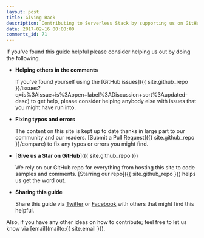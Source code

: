 ```yaml
---
layout: post
title: Giving Back
description: Contributing to Serverless Stack by supporting us on GitHub and helping keep the content up to date.
date: 2017-02-16 00:00:00
comments_id: 71
---
```


If you've found this guide helpful please consider helping us out by doing the following.

- **Helping others in the comments**

  If you've found yourself using the [GitHub issues]({{ site.github_repo }}/issues?q=is%3Aissue+is%3Aopen+label%3ADiscussion+sort%3Aupdated-desc) to get help, please consider helping anybody else with issues that you might have run into.

- **Fixing typos and errors**

  The content on this site is kept up to date thanks in large part to our community and our readers. [Submit a Pull Request]({{ site.github_repo }}/compare) to fix any typos or errors you might find.

- [**Give us a Star on GitHub**]({{ site.github_repo }})

  We rely on our GitHub repo for everything from hosting this site to code samples and comments. [Starring our repo]({{ site.github_repo }}) helps us get the word out.

- **Sharing this guide**

  Share this guide via <a href="https://twitter.com/intent/tweet?text={{ site.title }}&url={{ site.url }}" target="_blank">Twitter</a> or <a href="https://www.facebook.com/sharer/sharer.php?u={{ site.url }}&p[title]={{ site.title }}" target="_blank">Facebook</a> with others that might find this helpful.

Also, if you have any other ideas on how to contribute; feel free to let us know via [email](mailto:{{ site.email }}).
